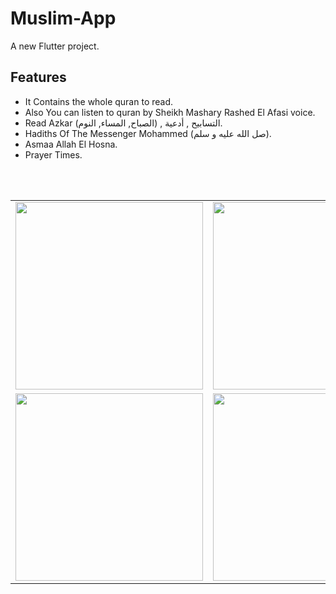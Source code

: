 # Muslim-App

A new Flutter project.

## Features
- It Contains the whole quran to read.
- Also You can listen to quran by Sheikh Mashary Rashed El Afasi voice.
- Read Azkar (الصباح, المساء, النوم) , التسابيح , أدعية.
- Hadiths Of The Messenger Mohammed (صل الله عليه و سلم).
- Asmaa Allah El Hosna.
- Prayer Times.
<br>
<br>

| | || |
| - | - | - | - |
| <img src="https://drive.google.com/uc?export=view&id=1uTd8HzYemaioY375aJGqPmsiwR164eux" width=300> | <img src="https://drive.google.com/uc?export=view&id=1rKtGh-QRsM8m4pwfgicIoGmQitQUG3pf" width=300> | <img src="https://drive.google.com/uc?export=view&id=1KayHnF4aX0EuC_Q_NAt7Fw76uTgAwz1c" width=300>
| <img src="https://drive.google.com/uc?export=view&id=1AZGtPre4ZLACZGZlCKsRsnDFwqgqxnMn" width=300> | <img src="https://drive.google.com/uc?export=view&id=11iRNMpL9sCHIhxN6umOp5IdDrdBb9WZb" width=300> | <img src="https://drive.google.com/uc?export=view&id=1DWd5GDC337Q_XwAYA6aptNngVfKHcBR8" width=300>|
